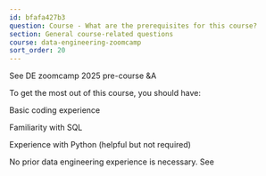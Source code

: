 ```yaml
---
id: bfafa427b3
question: Course - What are the prerequisites for this course?
section: General course-related questions
course: data-engineering-zoomcamp
sort_order: 20
---
```


See DE zoomcamp 2025 pre-course &A

To get the most out of this course, you should have:

Basic coding experience

Familiarity with SQL

Experience with Python (helpful but not required)

No prior data engineering experience is necessary. See

